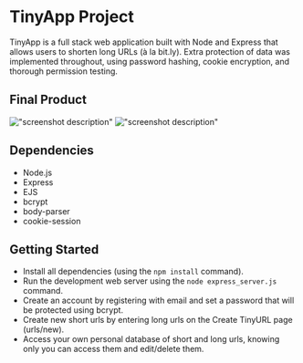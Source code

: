 # TinyApp Project

TinyApp is a full stack web application built with Node and Express that allows users to shorten long URLs (à la bit.ly). Extra protection of data was implemented throughout, using password hashing, cookie encryption, and thorough permission testing.

## Final Product

!["screenshot description"](#)
!["screenshot description"](#)

## Dependencies

- Node.js
- Express
- EJS
- bcrypt
- body-parser
- cookie-session


## Getting Started

- Install all dependencies (using the `npm install` command).
- Run the development web server using the `node express_server.js` command.
- Create an account by registering with email and set a password that will be protected using bcrypt.
- Create new short urls by entering long urls on the Create TinyURL page (urls/new).
- Access your own personal database of short and long urls, knowing only you can access them and edit/delete them. 
